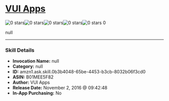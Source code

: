 # [VUI Apps](http://alexa.amazon.com/#skills/amzn1.ask.skill.0b3b4048-65be-4453-b3cb-8032b06f3cd0)
![0 stars](../../images/ic_star_border_black_18dp_1x.png)![0 stars](../../images/ic_star_border_black_18dp_1x.png)![0 stars](../../images/ic_star_border_black_18dp_1x.png)![0 stars](../../images/ic_star_border_black_18dp_1x.png)![0 stars](../../images/ic_star_border_black_18dp_1x.png) 0

null

***

### Skill Details

* **Invocation Name:** null
* **Category:** null
* **ID:** amzn1.ask.skill.0b3b4048-65be-4453-b3cb-8032b06f3cd0
* **ASIN:** B01MEE5F82
* **Author:** VUI Apps
* **Release Date:** November 2, 2016 @ 09:42:48
* **In-App Purchasing:** No
